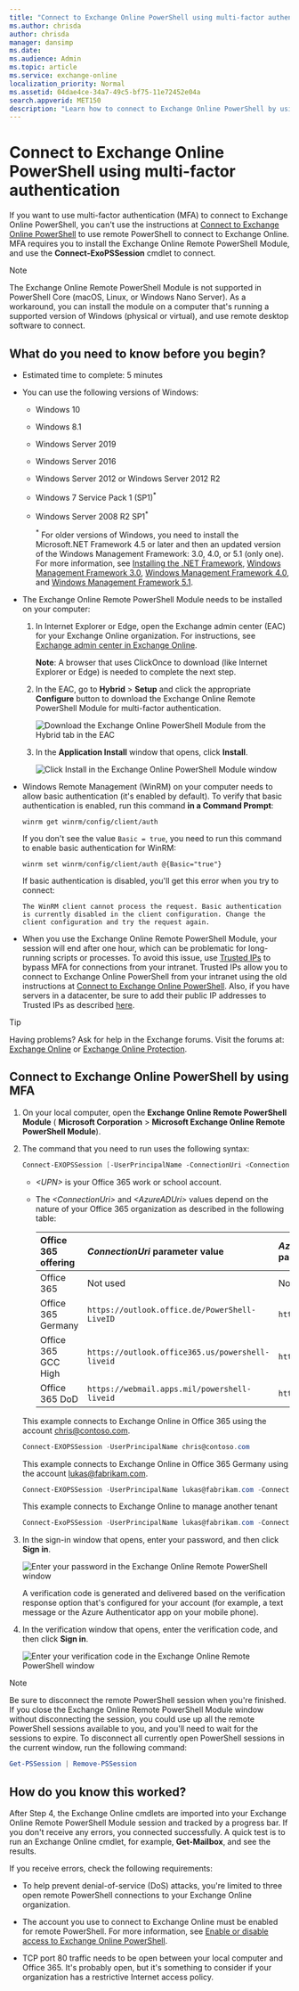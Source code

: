 ```yaml
---
title: "Connect to Exchange Online PowerShell using multi-factor authentication"
ms.author: chrisda
author: chrisda
manager: dansimp
ms.date:
ms.audience: Admin
ms.topic: article
ms.service: exchange-online
localization_priority: Normal
ms.assetid: 04dae4ce-34a7-49c5-bf75-11e72452e04a
search.appverid: MET150
description: "Learn how to connect to Exchange Online PowerShell by using multi-factor authentication (MFA)."
---
```


# Connect to Exchange Online PowerShell using multi-factor authentication

If you want to use multi-factor authentication (MFA) to connect to Exchange Online PowerShell, you can't use the instructions at [Connect to Exchange Online PowerShell](connect-to-exchange-online-powershell.md) to use remote PowerShell to connect to Exchange Online. MFA requires you to install the Exchange Online Remote PowerShell Module, and use the **Connect-ExoPSSession** cmdlet to connect.

> [!NOTE]
> The Exchange Online Remote PowerShell Module is not supported in PowerShell Core (macOS, Linux, or Windows Nano Server). As a workaround, you can install the module on a computer that's running a supported version of Windows (physical or virtual), and use remote desktop software to connect.

## What do you need to know before you begin?

- Estimated time to complete: 5 minutes

- You can use the following versions of Windows:

  - Windows 10

  - Windows 8.1

  - Windows Server 2019

  - Windows Server 2016

  - Windows Server 2012 or Windows Server 2012 R2

  - Windows 7 Service Pack 1 (SP1)<sup>*</sup>

  - Windows Server 2008 R2 SP1<sup>*</sup>

    <sup>*</sup> For older versions of Windows, you need to install the Microsoft.NET Framework 4.5 or later and then an updated version of the Windows Management Framework: 3.0, 4.0, or 5.1 (only one). For more information, see [Installing the .NET Framework](https://go.microsoft.com/fwlink/p/?LinkId=257868), [Windows Management Framework 3.0](https://go.microsoft.com/fwlink/p/?LinkId=272757), [Windows Management Framework 4.0](https://go.microsoft.com/fwlink/p/?LinkId=391344), and [Windows Management Framework 5.1](https://aka.ms/wmf5download).

- The Exchange Online Remote PowerShell Module needs to be installed on your computer:

  1. In Internet Explorer or Edge, open the Exchange admin center (EAC) for your Exchange Online organization. For instructions, see [Exchange admin center in Exchange Online](https://docs.microsoft.com/exchange/exchange-admin-center).

     **Note**: A browser that uses ClickOnce to download (like Internet Explorer or Edge) is needed to complete the next step.

  2. In the EAC, go to **Hybrid** > **Setup** and click the appropriate **Configure** button to download the Exchange Online Remote PowerShell Module for multi-factor authentication.

     ![Download the Exchange Online PowerShell Module from the Hybrid tab in the EAC](../../media/24645e56-8b11-4c0f-ace4-09bdb2703562.png)

  3. In the **Application Install** window that opens, click **Install**.

     ![Click Install in the Exchange Online PowerShell Module window](../../media/0fd389a1-a32d-4e2f-bf5f-78e9b6407d4c.png)

- Windows Remote Management (WinRM) on your computer needs to allow basic authentication (it's enabled by default). To verify that basic authentication is enabled, run this command **in a Command Prompt**:

  ```
  winrm get winrm/config/client/auth
  ```

  If you don't see the value `Basic = true`, you need to run this command to enable basic authentication for WinRM:

  ```
  winrm set winrm/config/client/auth @{Basic="true"}
  ```

  If basic authentication is disabled, you'll get this error when you try to connect:

  `The WinRM client cannot process the request. Basic authentication is currently disabled in the client configuration. Change the client configuration and try the request again.`

- When you use the Exchange Online Remote PowerShell Module, your session will end after one hour, which can be problematic for long-running scripts or processes. To avoid this issue, use [Trusted IPs](https://docs.microsoft.com/azure/active-directory/authentication/howto-mfa-mfasettings#trusted-ips) to bypass MFA for connections from your intranet. Trusted IPs allow you to connect to Exchange Online PowerShell from your intranet using the old instructions at [Connect to Exchange Online PowerShell](connect-to-exchange-online-powershell.md). Also, if you have servers in a datacenter, be sure to add their public IP addresses to Trusted IPs as described [here](https://docs.microsoft.com/azure/active-directory/authentication/howto-mfa-mfasettings#enable-the-trusted-ips-feature-by-using-service-settings).

> [!TIP]
> Having problems? Ask for help in the Exchange forums. Visit the forums at: [Exchange Online](https://go.microsoft.com/fwlink/p/?linkId=267542) or [Exchange Online Protection](https://go.microsoft.com/fwlink/p/?linkId=285351).

## Connect to Exchange Online PowerShell by using MFA

1. On your local computer, open the **Exchange Online Remote PowerShell Module** ( **Microsoft Corporation** > **Microsoft Exchange Online Remote PowerShell Module**).

2. The command that you need to run uses the following syntax:

   ```PowerShell
   Connect-EXOPSSession [-UserPrincipalName -ConnectionUri <ConnectionUri> -AzureADAuthorizationEndPointUri <AzureADUri> -DelegatedOrganization <String>]
   ```

   - _\<UPN\>_ is your Office 365 work or school account.

   - The _\<ConnectionUri\>_ and _\<AzureADUri\>_ values depend on the nature of your Office 365 organization as described in the following table:

     |**Office 365 offering**|**_ConnectionUri_ parameter value**|**_AzureADAuthorizationEndPointUri_ parameter value**|
     |:-----|:-----|:-----|
     |Office 365|Not used|Not used|
     |Office 365 Germany|`https://outlook.office.de/PowerShell-LiveID`|`https://login.microsoftonline.de/common`|
     |Office 365 GCC High|`https://outlook.office365.us/powershell-liveid`|`https://login.microsoftonline.us/common`|
     |Office 365 DoD|`https://webmail.apps.mil/powershell-liveid`|`https://login.microsoftonline.us/common`|

   This example connects to Exchange Online in Office 365 using the account chris@contoso.com.

   ```PowerShell
   Connect-EXOPSSession -UserPrincipalName chris@contoso.com
   ```

   This example connects to Exchange Online in Office 365 Germany using the account lukas@fabrikam.com.

   ```PowerShell
   Connect-EXOPSSession -UserPrincipalName lukas@fabrikam.com -ConnectionUri https://outlook.office.de/PowerShell-LiveID -AzureADAuthorizationEndPointUri https://login.microsoftonline.de/common
   ```

   This example connects to Exchange Online to manage another tenant

     ```PowerShell
     Connect-ExoPSSession -UserPrincipalName lukas@fabrikam.com -ConnectionUri https://outlook.office.de/PowerShell-LiveID -AzureADAuthorizationEndPointUri https://login.microsoftonline.de/common
     ```

3. In the sign-in window that opens, enter your password, and then click **Sign in**.

   ![Enter your password in the Exchange Online Remote PowerShell window](../../media/b85d80d9-1043-4c7c-8f14-d87d8d56b188.png)

   A verification code is generated and delivered based on the verification response option that's configured for your account (for example, a text message or the Azure Authenticator app on your mobile phone).

4. In the verification window that opens, enter the verification code, and then click **Sign in**.

   ![Enter your verification code in the Exchange Online Remote PowerShell window](../../media/d3a405ce-5364-4732-a7bb-2cc9c678da2d.png)

> [!NOTE]
> Be sure to disconnect the remote PowerShell session when you're finished. If you close the Exchange Online Remote PowerShell Module window without disconnecting the session, you could use up all the remote PowerShell sessions available to you, and you'll need to wait for the sessions to expire. To disconnect all currently open PowerShell sessions in the current window, run the following command:

```PowerShell
Get-PSSession | Remove-PSSession
```

## How do you know this worked?

After Step 4, the Exchange Online cmdlets are imported into your Exchange Online Remote PowerShell Module session and tracked by a progress bar. If you don't receive any errors, you connected successfully. A quick test is to run an Exchange Online cmdlet, for example, **Get-Mailbox**, and see the results.

If you receive errors, check the following requirements:

- To help prevent denial-of-service (DoS) attacks, you're limited to three open remote PowerShell connections to your Exchange Online organization.

- The account you use to connect to Exchange Online must be enabled for remote PowerShell. For more information, see [Enable or disable access to Exchange Online PowerShell](../disable-access-to-exchange-online-powershell.md).

- TCP port 80 traffic needs to be open between your local computer and Office 365. It's probably open, but it's something to consider if your organization has a restrictive Internet access policy.
